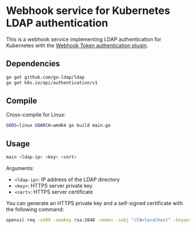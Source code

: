 # Webhook service for Kubernetes LDAP authentication

This is a webhook service implementing LDAP authentication for Kubernetes with the [Webhook Token authentication plugin](https://kubernetes.io/docs/reference/access-authn-authz/authentication/#webhook-token-authentication).

## Dependencies

```bash
go get github.com/go-ldap/ldap
go get k8s.io/api/authentication/v1
```

## Compile

Cross-compile for Linux:

```bash
GOOS=linux GOARCH=amd64 go build main.go
```

## Usage

```bash
main <ldap-ip> <key> <cert>
```

Arguments:

- `<ldap-ip>`: IP address of the LDAP directory
- `<key>`: HTTPS server private key
- `<cert>`: HTTPS server certificate

You can generate an HTTPS private key and a self-signed certificate with the following command:

```bash
openssl req -x509 -newkey rsa:2048 -nodes -subj "/CN=localhost" -keyout key.pem -out cert.pem
```
